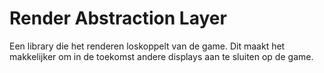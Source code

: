 # Render Abstraction Layer

Een library die het renderen loskoppelt van de game. Dit maakt het makkelijker om in de toekomst andere displays aan te sluiten op de game.

